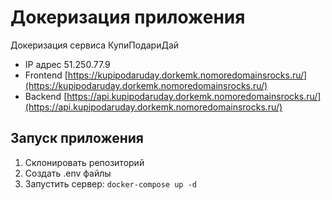 # Докеризация приложения

Докеризация сервиса КупиПодариДай

- IP адрес 51.250.77.9
- Frontend [https://kupipodaruday.dorkemk.nomoredomainsrocks.ru/](https://kupipodaruday.dorkemk.nomoredomainsrocks.ru/)
- Backend [https://api.kupipodaruday.dorkemk.nomoredomainsrocks.ru/](https://api.kupipodaruday.dorkemk.nomoredomainsrocks.ru/)
## Запуск приложения
1. Склонировать репозиторий
2. Создать .env файлы
3. Запустить сервер: ```docker-compose up -d```
